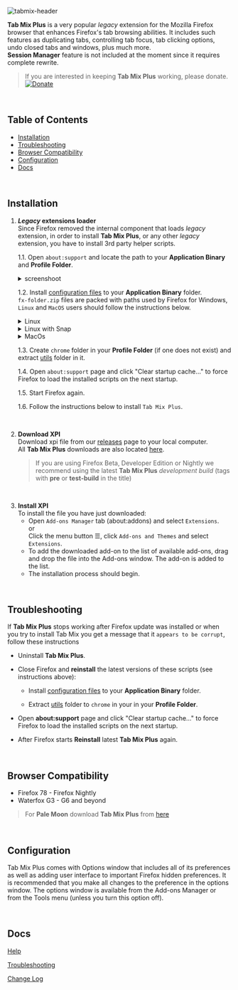 ![tabmix-header](https://github.com/onemen/TabMixPlus/assets/3650909/232b1106-10ed-4b07-ab7d-53301167a694)

**Tab Mix Plus** is a very popular _legacy_ extension for the Mozilla Firefox browser that enhances Firefox's tab browsing abilities. It includes such features as duplicating tabs, controlling tab focus, tab clicking options, undo closed tabs and windows, plus much more.<br/>
**Session Manager** feature is not included at the moment since it requires complete rewrite.

>If you are interested in keeping **Tab Mix Plus** working, please donate.
[![Donate](https://img.shields.io/badge/Donate-PayPal-green.svg)](https://www.paypal.com/donate?hosted_button_id=W25388CZ3MNU8)

<br/>

## Table of Contents <!-- omit in toc -->
- [Installation](#installation)
- [Troubleshooting](#troubleshooting)
- [Browser Compatibility](#browser-compatibility)
- [Configuration](#configuration)
- [Docs](#docs)

<br/>

## Installation
1. **_Legacy_ extensions loader**<br/>
Since Firefox removed the internal component that loads _legacy_ extension, in order to install **Tab Mix Plus**, or any other _legacy_ extension, you have to install 3rd party helper scripts.

   1.1. Open `about:support` and locate the path to your **Application Binary** and **Profile Folder**.
   <details><summary>screenshoot</summary>

   ![firefox](https://github.com/onemen/TabMixPlus/assets/3650909/e39c4d4e-5bec-47fe-96d7-faba7fab24b2)
   </details>

   1.2. Install [configuration files](https://github.com/onemen/TabMixPlus/files/14075743/fx-folder.zip) to your **Application Binary** folder.<br/>
   `fx-folder.zip` files are packed with paths used by Firefox for Windows, `Linux` and `MacOS` users should follow the instructions below.
   <details>
     <summary>Linux</summary>

     **Note**:<br/>
     The default path to Firefox on Linux is typically `/usr/lib/firefox/`.

     **Verify the path**:<br/>
     Check the actual path to your Firefox **Application Binary**.
     If it differs from `/usr/lib/firefox/`, replace the path accordingly in the following instructions.

     **Copy the configuration files extracted from `fx-folder.zip`**:<br/>
     * copy `config.js` to `/usr/lib/firefox/config.js`
     * copy `config-prefs.js` to `/usr/lib/firefox/browser/defaults/preferences/config-prefs.js`  
   </details>

   <details>
     <summary>Linux with Snap</summary>

     **Compatibility Note**:<br/>
     `Firefox snap for Linux` versions prior to 108 are not supported.

     **Instructions for Firefox snap 108 or newer**

     **Verify installation path**:<br/>
     If you're uncertain about the installation path of your Firefox snap, use the command `snap list firefox` in your terminal to check.

     **Copy the configuration files extracted from `fx-folder.zip`**:<br/>
     * copy `config.js` to `/etc/firefox/config.js`
     * copy `config-prefs.js` to `/etc/firefox/defaults/pref/config-prefs.js`

     <br/>

     **Create subfolders if necessary**<br/>
     If the folders /defaults or /pref don't exist within /etc/firefox/ create them.
   </details>

   <details>
     <summary>MacOs</summary>

     **Note**:<br/>
     The default path to Firefox on MacOs is typically `Firefox.app/Contents/Resources`.

     **Verify the path**:<br/>
     Check the actual path to your Firefox **Application Binary**.
     If it differs from `Firefox.app/Contents/Resources`, replace the path accordingly in the following instructions.

     **Copy the configuration files extracted from `fx-folder.zip`**:<br/>
     * copy `config.js` to `Firefox.app/Contents/Resources/config.js`
     * copy `config-prefs.js` to `Firefox.app/Contents/Resources/defaults/pref/config-prefs.js`
   </details>

   1.3. Create `chrome` folder in your **Profile Folder** (if one does not exist) and extract [utils](https://github.com/onemen/TabMixPlus/files/14075742/utils_extensions_and_scripts.zip) folder in it.

   1.4. Open `about:support` page and click "Clear startup cache…" to force Firefox to load the installed scripts on the next startup.

   1.5. Start Firefox again.

   1.6. Follow the instructions below to install `Tab Mix Plus`.

   <br/>

1. **Download XPI**<br/>
    Download xpi file from our [releases](https://github.com/onemen/TabMixPlus/releases) page to your local computer.<br/>
    All **Tab Mix Plus** downloads are also located [here](https://bitbucket.org/onemen/tabmixplus-for-firefox/downloads/).
    >If you are using Firefox Beta, Developer Edition or Nightly we recommend using the latest **Tab Mix Plus** _development build_ (tags with **pre** or **test-build** in the title)

<br/>

3. **Install XPI**<br/>
   To install the file you have just downloaded:
   * Open `Add-ons Manager` tab (about:addons) and select `Extensions`.
     <br/>or<br/>
     Click the menu button ☰, click `Add-ons and Themes` and select `Extensions`.
   * To add the downloaded add-on to the list of available add-ons, drag and drop the file into the Add-ons window. The add-on is added to the list.
   * The installation process should begin.

<br/>

## Troubleshooting
If <b>Tab Mix Plus</b> stops working after Firefox update was installed or when you try to install Tab Mix you get a message that it `appears to be corrupt`, follow these instructions

* Uninstall **Tab Mix Plus**.
* Close Firefox and **reinstall** the latest versions of these scripts (see instructions above):
  * Install [configuration files](https://github.com/onemen/TabMixPlus/files/14075743/fx-folder.zip) to your **Application Binary** folder.

  * Extract [utils](https://github.com/onemen/TabMixPlus/files/14075742/utils_extensions_and_scripts.zip) folder to `chrome` in your in your **Profile Folder**.

* Open <b>about:support</b> page and click "Clear startup cache…" to force Firefox to load the installed scripts on the next startup.</li>
* After Firefox starts **Reinstall** latest <b>Tab Mix Plus</b> again.

<br/>

## Browser Compatibility
  * Firefox 78 - Firefox Nightly
  * Waterfox G3 - G6 and beyond

> For **Pale Moon** download **Tab Mix Plus** from [here](https://addons.palemoon.org/addon/tab-mix-plus/)

<br/>

## Configuration
Tab Mix Plus comes with Options window that includes all of its preferences as well as adding user interface to important Firefox hidden preferences. It is recommended that you make all changes to the preference in the options window. The options window is available from the Add-ons Manager or from the Tools menu (unless you turn this option off).

<br/>

## Docs
[Help](https://onemen.github.io/tabmixplus-docs/help/index.html)

[Troubleshooting](https://onemen.github.io/tabmixplus-docs/troubleshooting/index.html)

[Change Log](https://onemen.github.io/tabmixplus-docs/changelog/index.html)
